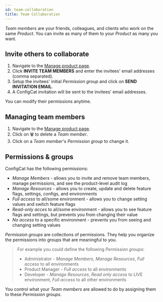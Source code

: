```yaml
---
id: team-collaboration
title: Team Collaboration
---
```


*Team members* are your friends, colleagues, and clients who work on the same *Product*. You can invite as many of them to your *Product* as many you want.

## Invite others to collaborate
1. Navigate to the <a href="https://testapp.configcat.com/product" target="_blank">Manage product page</a>.
1. Click **INVITE TEAM MEMBERS** and enter the invitees' email addresses (comma separated).
1. Setup the invitees' initial *Permission group* and click on **SEND INVITATION EMAIL**.
1. A ConfigCat invitation will be sent to the invitees' email addresses.

You can modify their permissions anytime.

## Managing team members
1. Navigate to the <a href="https://testapp.configcat.com/product" target="_blank">Manage product page</a>.
1. Click on  🗑️ ️to delete a *Team member*.
1. Click on a *Team member*'s *Permission group* to change it.

## Permissions & groups
ConfigCat has the following permissions:
* *Manage Members* - allows you to invite and remove team members, manage permissions, and see the product-level audit log
* *Manage Resources* - allows you to create, update and delete feature flags, settings, configs, and environments
* *Full access* to all/some environment - allows you to change setting values and switch feature flags
* *Read-only acces* to all/some environment - allows you to see feature flags and settings, but prevents you from changing their value
* *No access* to a specific environment - prevents you from seeing and changing setting values

*Permission groups* are collections of permissions. They help you organize the permissions into groups that are meaningful to you.

> For example you could define the following *Permission groups*:
> * Administrator - *Manage Members*, *Manage Resources*, *Full access* to all environments
> * Product Manager -  *Full access* to all environments
> * Developer - *Manage Resources*, *Read only access* to LIVE environment, *Full access* to all other environments

You control what your *Team members* are allowed to do by assigning them to these *Permission groups*. 
